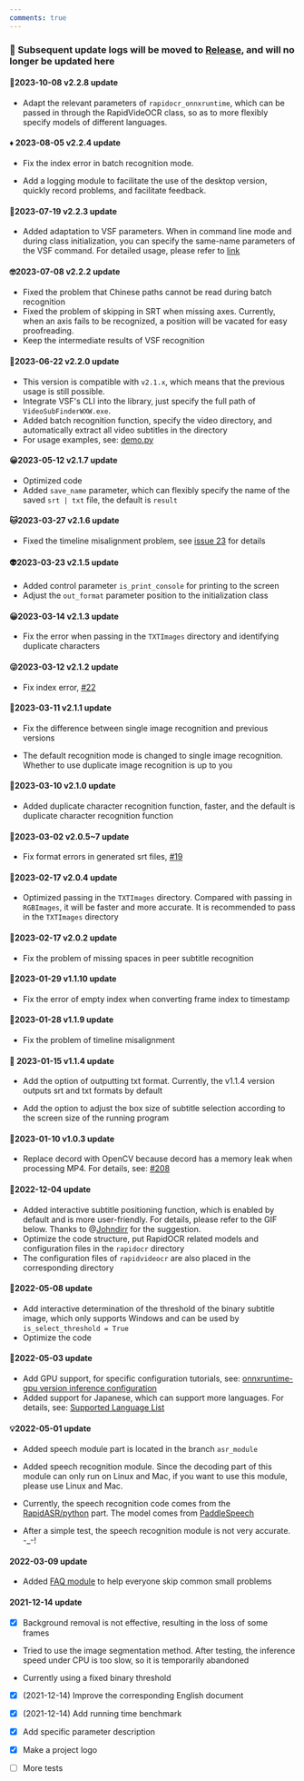 ```yaml
---
comments: true
---
```


### 📣 Subsequent update logs will be moved to [Release](https://github.com/SWHL/RapidVideOCR/releases), and will no longer be updated here

#### 🚩2023-10-08 v2.2.8 update

- Adapt the relevant parameters of `rapidocr_onnxruntime`, which can be passed in through the RapidVideOCR class, so as to more flexibly specify models of different languages.

#### ♦ 2023-08-05 v2.2.4 update

- Fix the index error in batch recognition mode.

- Add a logging module to facilitate the use of the desktop version, quickly record problems, and facilitate feedback.

#### 🛶2023-07-19 v2.2.3 update

- Added adaptation to VSF parameters. When in command line mode and during class initialization, you can specify the same-name parameters of the VSF command. For detailed usage, please refer to [link](https://github.com/SWHL/RapidVideOCR/wiki/RapidVideOCR%E9%AB%98%E7%BA%A7%E6%95%99%E7%A8%8B%EF%BC%88%E6%9C%89python%E5%9F%BA%E7%A1%80%E7%9A%84%E5%B0%8F%E4%BC%99%E4%BC%B4%EF%BC%89)

#### 🤓2023-07-08 v2.2.2 update

- Fixed the problem that Chinese paths cannot be read during batch recognition
- Fixed the problem of skipping in SRT when missing axes. Currently, when an axis fails to be recognized, a position will be vacated for easy proofreading.
- Keep the intermediate results of VSF recognition

#### 🐲2023-06-22 v2.2.0 update

- This version is compatible with `v2.1.x`, which means that the previous usage is still possible.
- Integrate VSF's CLI into the library, just specify the full path of `VideoSubFinderWXW.exe`.
- Added batch recognition function, specify the video directory, and automatically extract all video subtitles in the directory
- For usage examples, see: [demo.py](https://github.com/SWHL/RapidVideOCR/blob/main/demo.py)

#### 😀2023-05-12 v2.1.7 update

- Optimized code
- Added `save_name` parameter, which can flexibly specify the name of the saved `srt | txt` file, the default is `result`

#### 🐱2023-03-27 v2.1.6 update

- Fixed the timeline misalignment problem, see [issue 23](https://github.com/SWHL/RapidVideOCR/issues/23) for details

#### 👽2023-03-23 v2.1.5 update

- Added control parameter `is_print_console` for printing to the screen
- Adjust the `out_format` parameter position to the initialization class

#### 😀2023-03-14 v2.1.3 update

- Fix the error when passing in the `TXTImages` directory and identifying duplicate characters

#### 😜2023-03-12 v2.1.2 update

- Fix index error, [#22](https://github.com/SWHL/RapidVideOCR/issues/22)

#### 🎢2023-03-11 v2.1.1 update

- Fix the difference between single image recognition and previous versions

- The default recognition mode is changed to single image recognition. Whether to use duplicate image recognition is up to you

#### 🥇2023-03-10 v2.1.0 update

- Added duplicate character recognition function, faster, and the default is duplicate character recognition function

#### 🎈2023-03-02 v2.0.5~7 update

- Fix format errors in generated srt files, [#19](https://github.com/SWHL/RapidVideOCR/issues/19)

#### 🎫2023-02-17 v2.0.4 update

- Optimized passing in the `TXTImages` directory. Compared with passing in `RGBImages`, it will be faster and more accurate. It is recommended to pass in the `TXTImages` directory

#### 💎2023-02-17 v2.0.2 update

- Fix the problem of missing spaces in peer subtitle recognition

#### 🎈2023-01-29 v1.1.10 update

- Fix the error of empty index when converting frame index to timestamp

#### 🧨2023-01-28 v1.1.9 update

- Fix the problem of timeline misalignment

#### 👊 2023-01-15 v1.1.4 update

- Add the option of outputting txt format. Currently, the v1.1.4 version outputs srt and txt formats by default

- Add the option to adjust the box size of subtitle selection according to the screen size of the running program

#### 🌈2023-01-10 v1.0.3 update

- Replace decord with OpenCV because decord has a memory leak when processing MP4. For details, see: [#208](https://github.com/dmlc/decord/issues/208)

#### 🎄2022-12-04 update

- Added interactive subtitle positioning function, which is enabled by default and is more user-friendly. For details, please refer to the GIF below. Thanks to @[Johndirr](https://github.com/Johndirr) for the suggestion.
- Optimize the code structure, put RapidOCR related models and configuration files in the `rapidocr` directory
- The configuration files of `rapidvideocr` are also placed in the corresponding directory

#### 🌼2022-05-08 update

- Add interactive determination of the threshold of the binary subtitle image, which only supports Windows and can be used by `is_select_threshold = True`
- Optimize the code

#### 🎉2022-05-03 update

- Add GPU support, for specific configuration tutorials, see: [onnxruntime-gpu version inference configuration](https://github.com/RapidAI/RapidOCR/blob/main/python/onnxruntime_infer/README.md#onnxruntime-gpu%E7%89%88%E6%8E%A8%E7%90%86%E9%85%8D%E7%BD%AE)
- Added support for Japanese, which can support more languages. For details, see: [Supported Language List](https://github.com/PaddlePaddle/PaddleOCR/blob/release/2.1/doc/doc_ch/multi_languages.md#%E8%AF%AD%E7%A7%8D%E7%BC%A9%E5%86%99)

#### 💡2022-05-01 update

- Added speech module part is located in the branch `asr_module`

- Added speech recognition module. Since the decoding part of this module can only run on Linux and Mac, if you want to use this module, please use Linux and Mac.
- Currently, the speech recognition code comes from the [RapidASR/python](https://github.com/RapidAI/RapidASR/tree/main/python/base_paddlespeech) part. The model comes from [PaddleSpeech](https://github.com/PaddlePaddle/PaddleSpeech/tree/develop/examples/aishell/asr0)
- After a simple test, the speech recognition module is not very accurate. -_-!

#### 2022-03-09 update

- Added [FAQ module](./FAQ.md) to help everyone skip common small problems

#### 2021-12-14 update

- [x] Background removal is not effective, resulting in the loss of some frames

- Tried to use the image segmentation method. After testing, the inference speed under CPU is too slow, so it is temporarily abandoned

- Currently using a fixed binary threshold

- [x] (2021-12-14) Improve the corresponding English document

- [x] (2021-12-14) Add running time benchmark

- [x] Add specific parameter description

- [x] Make a project logo

- [ ] More tests

<script src="https://giscus.app/client.js"

data-repo="SWHL/RapidVideOCR"
data-repo-id="MDEwOlJlcG9zaXRvcnk0MDU1ODkwMjk="
data-category="Q&A"
data-category-id="DIC_kwDOGCzMJc4CUluM"
data-mapping="title"
data-strict="0"
data-reactions-enabled="1"
data-emit-metadata="0"
data-input-position="top"
data-theme="preferred_color_scheme"
data-lang="en"
data-loading="lazy"
crossorigin="anonymous"
async>
</script>

